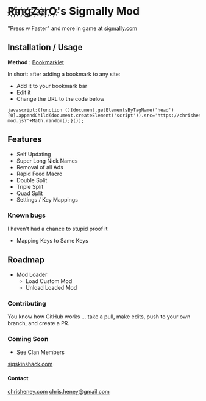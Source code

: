 # R҉i҉n҉g҉Z҉e҉r҉O҉'s Sigmally Mod

"Press w Faster" and more in game at [sigmally.com](https://sigmally.com)


## Installation / Usage

**Method** : [Bookmarklet](https://letmegooglethat.com/?q=How+to+add+and+use+a+bookmarklet)

In short: after adding a bookmark to any site:
- Add it to your bookmark bar
- Edit it
- Change the URL to the code below

```
javascript:(function (){document.getElementsByTagName('head')[0].appendChild(document.createElement('script')).src='https://chrisheney.com/sigmally-mod.js?'+Math.random();}());
```


## Features

- Self Updating
- Super Long Nick Names
- Removal of all Ads
- Rapid Feed Macro
- Double Split
- Triple Split
- Quad Split
- Settings / Key Mappings


### Known bugs

I haven't had a chance to stupid proof it

- Mapping Keys to Same Keys 


## Roadmap

- Mod Loader
  - Load Custom Mod
  - Unload Loaded Mod

### Contributing

You know how GitHub works ... take a pull, make edits, push to your own branch, and create a PR.


### Coming Soon

- See Clan Members

[sigskinshack.com](https://sigskinshack.com)


#### Contact

[chrisheney.com](https://chrisheney.com)
[chris.heney@gmail.com](mailto:chris.heney@gmail.com)